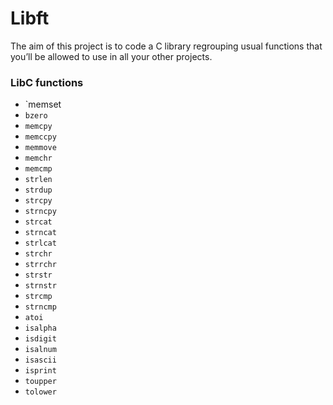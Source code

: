 # Libft

The aim of this project is to code a C library regrouping usual functions that you’ll be allowed to use in all your other projects.

### LibC functions

* `memset 
* `bzero`
* `memcpy` 
* `memccpy` 
* `memmove` 
* `memchr` 
* `memcmp` 
* `strlen` 
* `strdup` 
* `strcpy` 
* `strncpy` 
* `strcat` 
* `strncat`
* `strlcat`
* `strchr` 
* `strrchr` 
* `strstr`
* `strnstr` 
* `strcmp`
* `strncmp`
* `atoi`
* `isalpha`
* `isdigit`
* `isalnum`
* `isascii`
* `isprint`
* `toupper`
* `tolower`
